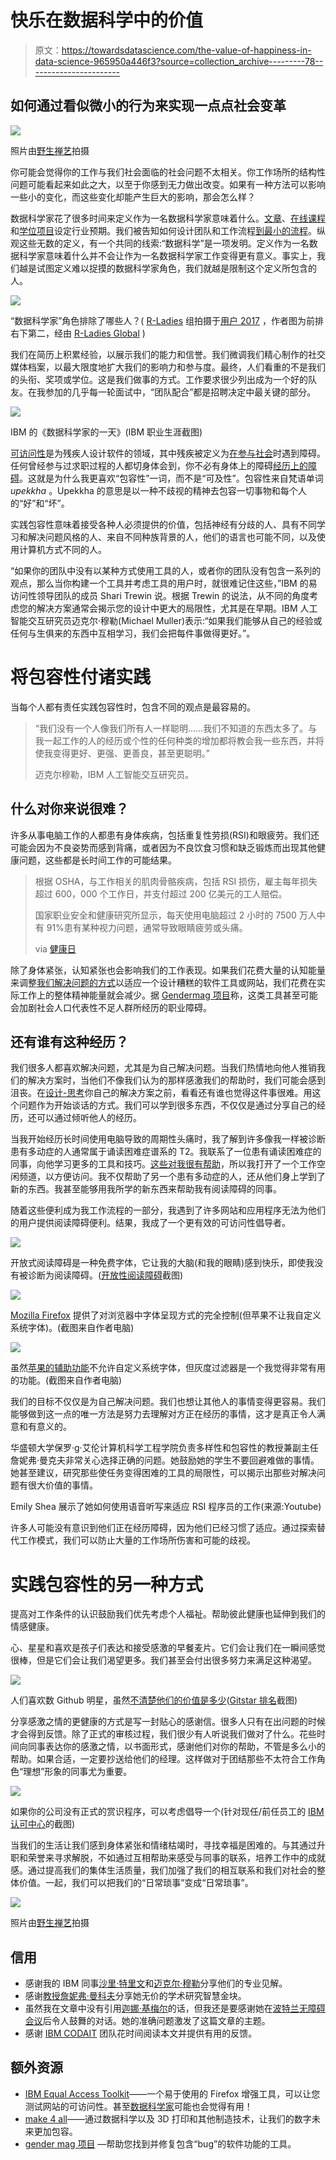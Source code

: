 # 快乐在数据科学中的价值

> 原文：<https://towardsdatascience.com/the-value-of-happiness-in-data-science-965950a446f3?source=collection_archive---------78----------------------->

## 如何通过看似微小的行为来实现一点点社会变革

![](img/5bd586ac6af1172d784bb1ee25a303a6.png)

照片由[野生禅艺](https://medium.com/u/dcd64b4aafe1?source=post_page-----965950a446f3--------------------------------)拍摄

你可能会觉得你的工作与我们社会面临的社会问题不太相关。你工作场所的结构性问题可能看起来如此之大，以至于你感到无力做出改变。如果有一种方法可以影响一些小的变化，而这些变化却能产生巨大的影响，那会怎么样？

数据科学家花了很多时间来定义作为一名数据科学家意味着什么。[文章](https://venturebeat.com/2017/11/30/what-ibm-looks-for-in-a-data-scientist/)、[在线课程](https://www.coursera.org/professional-certificates/ibm-data-science)和[学位项目](https://www.mastersindatascience.org/schools/data-science-degrees-online/)设定行业预期。我们被告知如何设计团队和工作流程[到最小的流程](https://www.coursera.org/learn/build-data-science-team)。纵观这些无数的定义，有一个共同的线索:“数据科学”是一项发明。定义作为一名数据科学家意味着什么并不会让作为一名数据科学家工作变得更有意义。事实上，我们越是试图定义难以捉摸的数据科学家角色，我们就越是限制这个定义所包含的人。

![](img/c24f2447671ee34fce2e243b169aefda.png)

“数据科学家”角色排除了哪些人？( [R-Ladies](https://rladies.org/) 组拍摄于[用户 2017](https://user2017.brussels/) ，作者图为前排右下第二，经由 [R-Ladies Global](https://rladies.org/about-us/history/) )

我们在简历上积累经验，以展示我们的能力和信誉。我们微调我们精心制作的社交媒体档案，以最大限度地扩大我们的影响力和参与度。最终，人们看重的不是我们的头衔、奖项或学位。这是我们做事的方式。工作要求很少列出成为一个好的队友。在我参加的几乎每一轮面试中，“团队配合”都是招聘决定中最关键的部分。

![](img/8ba741521b5d521d870dc12c91b36635.png)

IBM 的《数据科学家的一天》(IBM 职业生涯截图)

[可访问性](https://developer.mozilla.org/en-US/docs/Learn/Accessibility/What_is_accessibility)是为残疾人设计软件的领域，其中残疾被定义为[在参与社会](https://arxiv.org/vc/arxiv/papers/1908/1908.08939v1.pdf)时遇到障碍。任何曾经参与过求职过程的人都切身体会到，你不必有身体上的障碍[经历上的障碍](https://www.businessinsider.com/gabriela-de-queiroz-ibm-manager-r-ladies-meetup-2019-8)。这就是为什么我更喜欢“包容性”一词，而不是“可及性”。包容性来自梵语单词 *upekkha* 。Upekkha 的意思是以一种不歧视的精神去包容一切事物和每个人的“好”和“坏”。

实践包容性意味着接受各种人必须提供的价值，包括神经有分歧的人、具有不同学习和解决问题风格的人、来自不同种族背景的人，他们的语言也可能不同，以及使用计算机方式不同的人。

“如果你的团队中没有以某种方式使用工具的人，或者你的团队没有包含一系列的观点，那么当你构建一个工具并考虑工具的用户时，就很难记住这些，”IBM 的易访问性领导团队的成员 Shari Trewin 说。根据 Trewin 的说法，从不同的角度考虑您的解决方案通常会揭示您的设计中更大的局限性，尤其是在早期。IBM 人工智能交互研究员迈克尔·穆勒(Michael Muller)表示:“如果我们能够从自己的经验或任何与生俱来的东西中互相学习，我们会把每件事做得更好。”。

# 将包容性付诸实践

当每个人都有责任实践包容性时，包含不同的观点是最容易的。

> “我们没有一个人像我们所有人一样聪明……我们不知道的东西太多了。与我一起工作的人的经历或个性的任何种类的增加都将教会我一些东西，并将使我变得更好、更强、更善良，甚至更聪明。”
> 
> 迈克尔穆勒，IBM 人工智能交互研究员。

## 什么对你来说很难？

许多从事电脑工作的人都患有身体疾病，包括重复性劳损(RSI)和眼疲劳。我们还可能会因为不良姿势而感到背痛，或者因为不良饮食习惯和缺乏锻炼而出现其他健康问题，这些都是长时间工作的可能结果。

> 根据 OSHA，与工作相关的肌肉骨骼疾病，包括 RSI 损伤，雇主每年损失超过 600，000 个工作日，并支付超过 200 亿美元的工人赔偿。
> 
> 国家职业安全和健康研究所显示，每天使用电脑超过 2 小时的 7500 万人中有 91%患有某种视力问题，通常导致眼睛疲劳或头痛。
> 
> via [健康日](https://consumer.healthday.com/encyclopedia/work-and-health-41/occupational-health-news-507/software-engineers-646385.html)

除了身体紧张，认知紧张也会影响我们的工作表现。如果我们花费大量的认知能量来调整[我们解决问题的方式](https://en.wikipedia.org/wiki/Kinesthetic_learning)以适应一个设计糟糕的软件工具或网站，我们花费在实际工作上的整体精神能量就会减少。据 [Gendermag 项目](https://gendermag.org/gendermag.php)称，这类工具甚至可能会加剧社会人口代表性不足人群所经历的职业障碍。

## 还有谁有这种经历？

我们很多人都喜欢解决问题，尤其是为自己解决问题。当我们热情地向他人推销我们的解决方案时，当他们不像我们认为的那样感激我们的帮助时，我们可能会感到沮丧。在[设计-思考](https://en.wikipedia.org/wiki/Design_thinking)你自己的解决方案之前，看看还有谁也觉得这件事很难。用这个问题作为开始谈话的方式。我们可以学到很多东西，不仅仅是通过分享自己的经历，还可以通过倾听他人的经历。

当我开始经历长时间使用电脑导致的周期性头痛时，我了解到许多像我一样被诊断患有多动症的人通常属于诵读困难症谱系的 T2。我联系了一位患有诵读困难症的同事，向他学习更多的工具和技巧。[这些对我很有帮助](https://sensory-processing.middletownautism.com/sensory-strategies/strategies-according-to-sense/visual/over-responsive/)，所以我打开了一个工作空闲频道，以方便访问。我不仅帮助了另一个患有多动症的人，还从他们身上学到了新的东西。我甚至能够用我所学的新东西来帮助我有阅读障碍的同事。

随着这些便利成为我工作流程的一部分，我遇到了许多网站和应用程序无法为他们的用户提供阅读障碍便利。结果，我成了一个更有效的可访问性倡导者。

![](img/2e83f17a2a1eff73d6d476d0ef670b23.png)

开放式阅读障碍是一种免费字体，它让我的大脑(和我的眼睛)感到快乐，即使我没有被诊断为阅读障碍。([开放性阅读障碍](https://opendyslexic.org/)截图)

![](img/394db212d372e6e7b0963de78c9c70c2.png)

[Mozilla Firefox](https://www.mozilla.org/en-US/firefox/new/) 提供了对浏览器中字体呈现方式的完全控制(但苹果不让我自定义系统字体)。(截图来自作者电脑)

![](img/5e7ad55601c89047cfb5fde86339ec99.png)

虽然[苹果的辅助功能](https://www.apple.com/accessibility/mac/)不允许自定义系统字体，但灰度过滤器是一个我觉得非常有用的功能。(截图来自作者电脑)

我们的目标不仅仅是为自己解决问题。我们也想让其他人的事情变得更容易。我们能够做到这一点的唯一方法是努力去理解对方正在经历的事情，这才是真正令人满意和有意义的。

华盛顿大学保罗·g·艾伦计算机科学工程学院负责多样性和包容性的教授兼副主任詹妮弗·曼克夫非常关心选择正确的问题。她鼓励她的学生不要回避难做的事情。她甚至建议，研究那些使任务变得困难的工具的局限性，可以揭示出那些对解决问题有很大价值的事情。

Emily Shea 展示了她如何使用语音听写来适应 RSI 程序员的工作(来源:Youtube)

许多人可能没有意识到他们正在经历障碍，因为他们已经习惯了适应。通过探索替代工作模式，我们可以防止大量的工作场所伤害和可能的歧视。

# 实践包容性的另一种方式

提高对工作条件的认识鼓励我们优先考虑个人福祉。帮助彼此健康也延伸到我们的情感健康。

心、星星和喜欢是孩子们表达和接受感激的早餐麦片。它们会让我们在一瞬间感觉很棒，但是它们会让我们渴望更多。我们甚至会付出很多努力来满足这种渴望。

![](img/bcddc41b450fd181c36fa0ea40b09b30.png)

人们喜欢数 Github 明星，虽然[不清楚他们的价值是多少](https://opensource.stackexchange.com/questions/5110/github-stars-is-a-very-useful-metric-but-for-what)([Gitstar 排名](https://gitstar-ranking.com/IBM)截图)

分享感激之情的更健康的方式是写一封贴心的感谢信。很多人只有在出问题的时候才会得到反馈。除了正式的审核过程，我们很少有人听说我们做对了什么。花些时间向同事表达你的感激之情，以书面形式，感谢他们对你的帮助，不管是多么小的帮助。如果合适，一定要抄送给他们的经理。这样做对于团结那些不太符合工作角色“理想”形象的同事尤为重要。

![](img/d88a5974a9a9231014701359b752d1a8.png)

如果你的公司没有正式的赏识程序，可以考虑倡导一个(针对现任/前任员工的 [IBM 认可中心](https://ibmrr.performnet.com/ibmrr/login.do)的截图)

当我们的生活让我们感到身体紧张和情绪枯竭时，寻找幸福是困难的。与其通过升职和荣誉来寻求解脱，不如通过互相帮助来感受与同事的联系，培养工作中的成就感。通过提高我们的集体生活质量，我们加强了我们的相互联系和我们对社会的整体价值。一起，我们可以把我们的“日常琐事”变成“日常琐事”。

![](img/d0f24159dab9acb4766ba337949651af.png)

照片由[野生禅艺](https://medium.com/u/dcd64b4aafe1?source=post_page-----965950a446f3--------------------------------)拍摄

## 信用

*   感谢我的 IBM 同事[沙里·特里文](https://www.linkedin.com/in/shari-trewin-1a40a24/)和[迈克尔·穆勒](https://www.linkedin.com/in/michael-muller-a3a3476/)分享他们的专业见解。
*   感谢[教授詹妮弗·曼科夫](https://make4all.org/portfolio/jennifer-mankoff/)分享她无价的学术研究智慧金块。
*   虽然我在文章中没有引用[迦娜·基梅尔](https://www.linkedin.com/in/jckimel/)的话，但我还是要感谢她在[波特兰无障碍会议](https://www.meetup.com/Portland-Accessibility-and-User-Experience-Meetup/)后令人鼓舞的对话。她的准确问题激发了这篇文章的主题。
*   感谢 [IBM CODAIT](https://medium.com/codait) 团队花时间阅读本文并提供有用的反馈。

## 额外资源

*   [IBM Equal Access Toolkit](https://www.ibm.com/able/)——一个易于使用的 Firefox 增强工具，可以让您测试网站的可访问性。甚至[数据科学家](https://medium.com/codait/im-a-data-scientist-not-a-ui-designer-d407b3ba5c24)可能也会觉得有用！
*   [make 4 all](https://make4all.org/)——通过数据科学以及 3D 打印和其他制造技术，让我们的数字未来更加包容。
*   [gender mag 项目](https://gendermag.org/) —帮助您找到并修复包含“bug”的软件功能的工具。